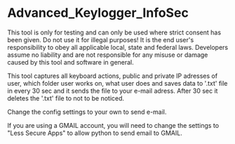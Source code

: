# Advanced_Keylogger_InfoSec


This tool is only for testing and can only be used where strict consent has been given. Do not use it for illegal purposes! It is the end user's responsibility to obey all applicable local, state and federal laws. Developers assume no liability and are not responsible for any misuse or damage caused by this tool and software in general.


This tool captures all keyboard actions, public and private IP adresses of user, which folder user works on, what user does and saves data to '.txt' file in every 30 sec and it sends the file to your e-mail adress.
After 30 sec it deletes the '.txt' file to not to be noticed. 





Change the config settings to your own to send e-mail.

If you are using a GMAIL account, you will need to change the settings to "Less Secure Apps" to allow python to send email to GMAIL.





